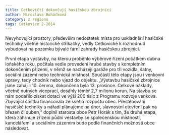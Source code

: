```yaml
---
title: Cetkovičtí dokončují hasičskou zbrojnici
author: Miroslava Boháčková
category: z regionu
tags: Cetkovice 2-2014
---
```


Nevyhovující prostory, především nedostatek místa pro uskladnění hasičské techniky včetně historické stříkačky, vedly Cetkovické k rozhodnutí vybudovat na pozemku bývalé farní zahrady hasičskou zbrojnici.

První etapa výstavby, na kterou proběhlo výběrové řízení počátkem dubna loňského roku, počítala vedle provedení hrubé stavby s kompletním dokončením přízemí, v němž se nacházejí garáže pro tři vozidla, šatny, sociální zázemí nebo technická místnost. Součástí této etapy jsou i venkovní úpravy, tedy chodník nebo vjezd do objektu. „Výstavbu hasičské zbrojnice jsme zahájili 10. června, dokončena byla 13. prosince. Celkové náklady, včetně nutných víceprací, dosáhly téměř 2,7 milionu korun. Na stavbu se nám podařilo získat dotaci ve výši 200 tisíc z Programu rozvoje venkova. Zbývající částku financovala ze svého rozpočtu obec. Přestěhování hasičské techniky a nářadí plánujeme na únor, slavnostní otevření pak na březen či duben,“ doplnil starosta obce Petr Horák s tím, že druhá etapa, která zahrnuje zřízení půdní vestavby se společenskou místností, kancelářemi a sociálním zázemím bude podle finančních možností obce následovat.